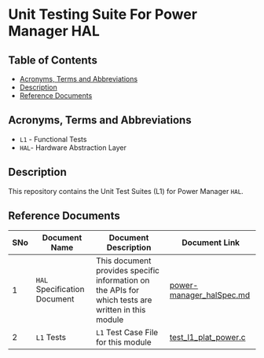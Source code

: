 # Unit Testing Suite For Power Manager HAL

## Table of Contents

- [Acronyms, Terms and Abbreviations](#acronyms-terms-and-abbreviations)
- [Description](#description)
- [Reference Documents](#reference-documents)

## Acronyms, Terms and Abbreviations

- `L1` - Functional Tests
- `HAL`- Hardware Abstraction Layer

## Description

This repository contains the Unit Test Suites (L1) for Power Manager `HAL`.

## Reference Documents

<!-- Need to update links to rdkcentral and point to branch main-->
|SNo|Document Name|Document Description|Document Link|
|---|-------------|--------------------|-------------|
|1|`HAL` Specification Document|This document provides specific information on the APIs for which tests are written in this module|[power-manager_halSpec.md ](https://github.com/rdkcentral/rdk-halif-power_manager/blob/main/docs/pages/power-manager_halSpec.md "power-manager_halSpec.md")|
|2|`L1` Tests |`L1` Test Case File for this module |[test_l1_plat_power.c](https://github.com/rdkcentral/rdk-halif-test-power_manager/blob/main/src/test_l1_plat_power.c "test_l1_plat_power.c")|
